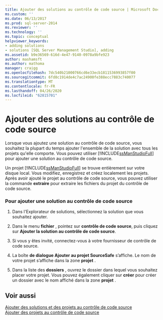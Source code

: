```yaml
---
title: Ajouter des solutions au contrôle de code source | Microsoft Docs
ms.custom: ''
ms.date: 06/13/2017
ms.prod: sql-server-2014
ms.reviewer: ''
ms.technology: ''
ms.topic: conceptual
helpviewer_keywords:
- adding solutions
- solutions [SQL Server Management Studio], adding
ms.assetid: b9e36569-616d-4e47-9140-0978a9bfe923
author: mashamsft
ms.author: mathoma
manager: craigg
ms.openlocfilehash: 7dc540b21000766cd6e33ecb1811536993857f00
ms.sourcegitcommit: 6fd8c1914de4c7ac24900fe388ecc7883c740077
ms.translationtype: MT
ms.contentlocale: fr-FR
ms.lasthandoff: 04/26/2020
ms.locfileid: "62815701"
---
```

# <a name="add-solutions-to-source-control"></a>Ajouter des solutions au contrôle de code source
  Lorsque vous ajoutez une solution au contrôle de code source, vous souhaitez la plupart du temps ajouter l'ensemble de la solution avec tous les projets qu'elle comporte. Vous pouvez utiliser [!INCLUDE[ssManStudioFull](../includes/ssmanstudiofull-md.md)] pour ajouter une solution au contrôle de code source.  
  
 Un projet [!INCLUDE[ssManStudioFull](../includes/ssmanstudiofull-md.md)] se trouve entièrement sur votre disque local. Vous modifiez, enregistrez et créez localement les projets. Après avoir ajouté le projet au contrôle de code source, vous pouvez utiliser la commande **extraire** pour extraire les fichiers du projet du contrôle de code source.  
  
### <a name="to-add-a-solution-to-source-control"></a>Pour ajouter une solution au contrôle de code source  
  
1.  Dans l'Explorateur de solutions, sélectionnez la solution que vous souhaitez ajouter.  
  
2.  Dans le menu **fichier** , pointez sur **contrôle de code source**, puis cliquez sur **Ajouter la solution au contrôle de code source**.  
  
3.  Si vous y êtes invité, connectez-vous à votre fournisseur de contrôle de code source.  
  
4.  La boîte **de dialogue Ajouter au projet SourceSafe** s’affiche. Le nom de votre projet s’affiche dans la zone **projet** .  
  
5.  Dans la liste des **dossiers** , ouvrez le dossier dans lequel vous souhaitez placer votre projet. Vous pouvez également cliquer sur **créer** pour créer un dossier avec le nom affiché dans la zone **projet** .  
  
## <a name="see-also"></a>Voir aussi  
 [Ajouter des solutions et des projets au contrôle de code source](../../2014/database-engine/add-solutions-and-projects-to-source-control.md)   
 [Ajouter des projets au contrôle de code source](../../2014/database-engine/add-projects-to-source-control.md)  
  
  
